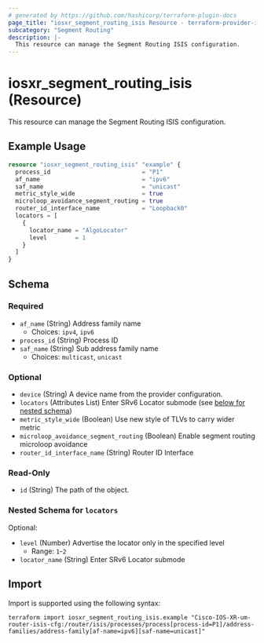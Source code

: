 ```yaml
---
# generated by https://github.com/hashicorp/terraform-plugin-docs
page_title: "iosxr_segment_routing_isis Resource - terraform-provider-iosxr"
subcategory: "Segment Routing"
description: |-
  This resource can manage the Segment Routing ISIS configuration.
---
```


# iosxr_segment_routing_isis (Resource)

This resource can manage the Segment Routing ISIS configuration.

## Example Usage

```terraform
resource "iosxr_segment_routing_isis" "example" {
  process_id                          = "P1"
  af_name                             = "ipv6"
  saf_name                            = "unicast"
  metric_style_wide                   = true
  microloop_avoidance_segment_routing = true
  router_id_interface_name            = "Loopback0"
  locators = [
    {
      locator_name = "AlgoLocator"
      level        = 1
    }
  ]
}
```

<!-- schema generated by tfplugindocs -->
## Schema

### Required

- `af_name` (String) Address family name
  - Choices: `ipv4`, `ipv6`
- `process_id` (String) Process ID
- `saf_name` (String) Sub address family name
  - Choices: `multicast`, `unicast`

### Optional

- `device` (String) A device name from the provider configuration.
- `locators` (Attributes List) Enter SRv6 Locator submode (see [below for nested schema](#nestedatt--locators))
- `metric_style_wide` (Boolean) Use new style of TLVs to carry wider metric
- `microloop_avoidance_segment_routing` (Boolean) Enable segment routing microloop avoidance
- `router_id_interface_name` (String) Router ID Interface

### Read-Only

- `id` (String) The path of the object.

<a id="nestedatt--locators"></a>
### Nested Schema for `locators`

Optional:

- `level` (Number) Advertise the locator only in the specified level
  - Range: `1`-`2`
- `locator_name` (String) Enter SRv6 Locator submode

## Import

Import is supported using the following syntax:

```shell
terraform import iosxr_segment_routing_isis.example "Cisco-IOS-XR-um-router-isis-cfg:/router/isis/processes/process[process-id=P1]/address-families/address-family[af-name=ipv6][saf-name=unicast]"
```
